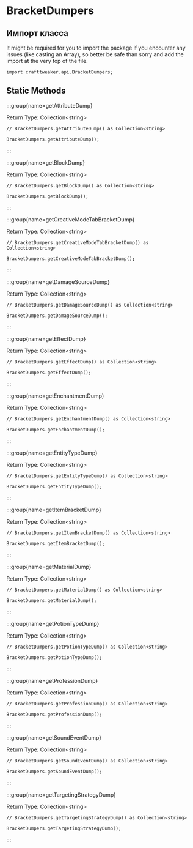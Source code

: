 # BracketDumpers

## Импорт класса

It might be required for you to import the package if you encounter any issues (like casting an Array), so better be safe than sorry and add the import at the very top of the file.
```zenscript
import crafttweaker.api.BracketDumpers;
```


## Static Methods

:::group{name=getAttributeDump}

Return Type: Collection&lt;string&gt;

```zenscript
// BracketDumpers.getAttributeDump() as Collection<string>

BracketDumpers.getAttributeDump();
```

:::

:::group{name=getBlockDump}

Return Type: Collection&lt;string&gt;

```zenscript
// BracketDumpers.getBlockDump() as Collection<string>

BracketDumpers.getBlockDump();
```

:::

:::group{name=getCreativeModeTabBracketDump}

Return Type: Collection&lt;string&gt;

```zenscript
// BracketDumpers.getCreativeModeTabBracketDump() as Collection<string>

BracketDumpers.getCreativeModeTabBracketDump();
```

:::

:::group{name=getDamageSourceDump}

Return Type: Collection&lt;string&gt;

```zenscript
// BracketDumpers.getDamageSourceDump() as Collection<string>

BracketDumpers.getDamageSourceDump();
```

:::

:::group{name=getEffectDump}

Return Type: Collection&lt;string&gt;

```zenscript
// BracketDumpers.getEffectDump() as Collection<string>

BracketDumpers.getEffectDump();
```

:::

:::group{name=getEnchantmentDump}

Return Type: Collection&lt;string&gt;

```zenscript
// BracketDumpers.getEnchantmentDump() as Collection<string>

BracketDumpers.getEnchantmentDump();
```

:::

:::group{name=getEntityTypeDump}

Return Type: Collection&lt;string&gt;

```zenscript
// BracketDumpers.getEntityTypeDump() as Collection<string>

BracketDumpers.getEntityTypeDump();
```

:::

:::group{name=getItemBracketDump}

Return Type: Collection&lt;string&gt;

```zenscript
// BracketDumpers.getItemBracketDump() as Collection<string>

BracketDumpers.getItemBracketDump();
```

:::

:::group{name=getMaterialDump}

Return Type: Collection&lt;string&gt;

```zenscript
// BracketDumpers.getMaterialDump() as Collection<string>

BracketDumpers.getMaterialDump();
```

:::

:::group{name=getPotionTypeDump}

Return Type: Collection&lt;string&gt;

```zenscript
// BracketDumpers.getPotionTypeDump() as Collection<string>

BracketDumpers.getPotionTypeDump();
```

:::

:::group{name=getProfessionDump}

Return Type: Collection&lt;string&gt;

```zenscript
// BracketDumpers.getProfessionDump() as Collection<string>

BracketDumpers.getProfessionDump();
```

:::

:::group{name=getSoundEventDump}

Return Type: Collection&lt;string&gt;

```zenscript
// BracketDumpers.getSoundEventDump() as Collection<string>

BracketDumpers.getSoundEventDump();
```

:::

:::group{name=getTargetingStrategyDump}

Return Type: Collection&lt;string&gt;

```zenscript
// BracketDumpers.getTargetingStrategyDump() as Collection<string>

BracketDumpers.getTargetingStrategyDump();
```

:::

